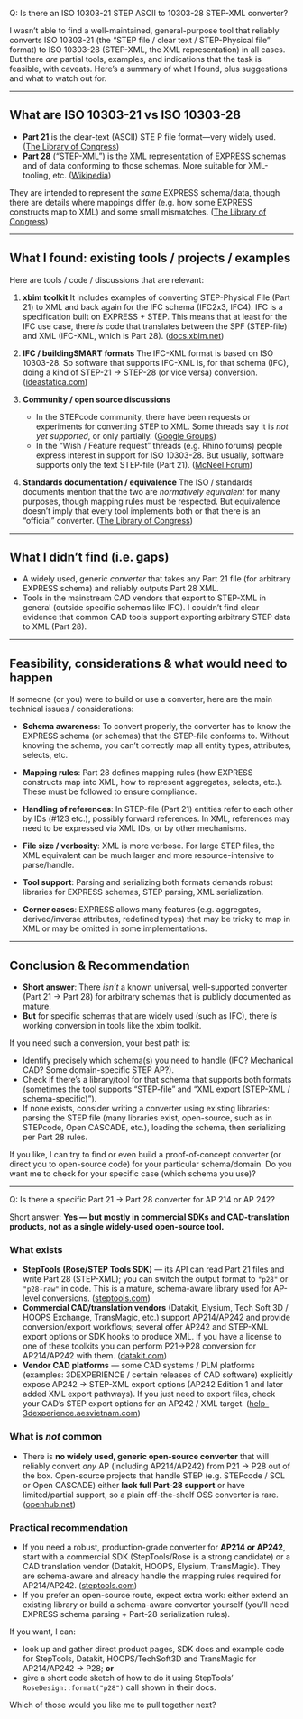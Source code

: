 Q: Is there an ISO 10303-21 STEP ASCII to 10303-28 STEP-XML converter?

I wasn’t able to find a well-maintained, general-purpose tool that reliably converts ISO 10303-21 (the “STEP file / clear text / STEP-Physical file” format) to ISO 10303-28 (STEP-XML, the XML representation) in all cases. But there *are* partial tools, examples, and indications that the task is feasible, with caveats. Here’s a summary of what I found, plus suggestions and what to watch out for.

---

## What are ISO 10303-21 vs ISO 10303-28

* **Part 21** is the clear-text (ASCII) STE P file format—very widely used. ([The Library of Congress][1.1])
* **Part 28** (“STEP-XML”) is the XML representation of EXPRESS schemas and of data conforming to those schemas. More suitable for XML-tooling, etc. ([Wikipedia][1.2])

They are intended to represent the *same* EXPRESS schema/data, though there are details where mappings differ (e.g. how some EXPRESS constructs map to XML) and some small mismatches. ([The Library of Congress][1.1])

---

## What I found: existing tools / projects / examples

Here are tools / code / discussions that are relevant:

1. **xbim toolkit**
   It includes examples of converting STEP-Physical File (Part 21) to XML and back again for the IFC schema (IFC2x3, IFC4). IFC is a specification built on EXPRESS + STEP. This means that at least for the IFC use case, there *is* code that translates between the SPF (STEP-file) and XML (IFC-XML, which is Part 28). ([docs.xbim.net][1.3])

2. **IFC / buildingSMART formats**
   The IFC-XML format is based on ISO 10303-28. So software that supports IFC-XML is, for that schema (IFC), doing a kind of STEP-21 → STEP-28 (or vice versa) conversion. ([ideastatica.com][1.4])

3. **Community / open source discussions**

   * In the STEPcode community, there have been requests or experiments for converting STEP to XML. Some threads say it is *not yet supported*, or only partially. ([Google Groups][1.5])
   * In the “Wish / Feature request” threads (e.g. Rhino forums) people express interest in support for ISO 10303-28. But usually, software supports only the text STEP-file (Part 21). ([McNeel Forum][1.6])

4. **Standards documentation / equivalence**
   The ISO / standards documents mention that the two are *normatively equivalent* for many purposes, though mapping rules must be respected. But equivalence doesn’t imply that every tool implements both or that there is an “official” converter. ([The Library of Congress][1.1])

---

## What I didn’t find (i.e. gaps)

* A widely used, generic *converter* that takes any Part 21 file (for arbitrary EXPRESS schema) and reliably outputs Part 28 XML.
* Tools in the mainstream CAD vendors that export to STEP-XML in general (outside specific schemas like IFC). I couldn’t find clear evidence that common CAD tools support exporting arbitrary STEP data to XML (Part 28).

---

## Feasibility, considerations & what would need to happen

If someone (or you) were to build or use a converter, here are the main technical issues / considerations:

* **Schema awareness**: To convert properly, the converter has to know the EXPRESS schema (or schemas) that the STEP-file conforms to. Without knowing the schema, you can’t correctly map all entity types, attributes, selects, etc.

* **Mapping rules**: Part 28 defines mapping rules (how EXPRESS constructs map into XML, how to represent aggregates, selects, etc.). These must be followed to ensure compliance.

* **Handling of references**: In STEP-file (Part 21) entities refer to each other by IDs (#123 etc.), possibly forward references. In XML, references may need to be expressed via XML IDs, or by other mechanisms.

* **File size / verbosity**: XML is more verbose. For large STEP files, the XML equivalent can be much larger and more resource-intensive to parse/handle.

* **Tool support**: Parsing and serializing both formats demands robust libraries for EXPRESS schemas, STEP parsing, XML serialization.

* **Corner cases**: EXPRESS allows many features (e.g. aggregates, derived/inverse attributes, redefined types) that may be tricky to map in XML or may be omitted in some implementations.

---

## Conclusion & Recommendation

* **Short answer**: There *isn’t* a known universal, well-supported converter (Part 21 → Part 28) for arbitrary schemas that is publicly documented as mature.
* **But** for specific schemas that are widely used (such as IFC), there *is* working conversion in tools like the xbim toolkit.

If you need such a conversion, your best path is:

* Identify precisely which schema(s) you need to handle (IFC? Mechanical CAD? Some domain-specific STEP AP?).
* Check if there’s a library/tool for that schema that supports both formats (sometimes the tool supports “STEP-file” and “XML export (STEP-XML / schema-specific)”).
* If none exists, consider writing a converter using existing libraries: parsing the STEP file (many libraries exist, open-source, such as in STEPcode, Open CASCADE, etc.), loading the schema, then serializing per Part 28 rules.

If you like, I can try to find or even build a proof-of-concept converter (or direct you to open-source code) for your particular schema/domain. Do you want me to check for your specific case (which schema you use)?

[1.1]: https://www.loc.gov/preservation/digital/formats/fdd/fdd000448.shtml?utm_source=chatgpt.com "STEP-file, ISO 10303-21"
[1.2]: https://en.wikipedia.org/wiki/ISO_10303-28?utm_source=chatgpt.com "ISO 10303-28"
[1.3]: https://docs.xbim.net/examples/step-to-xml-and-back-again.html?utm_source=chatgpt.com "STEP to XML and Back Again - xbim toolkit"
[1.4]: https://www.ideastatica.com/blog/ifc-format-and-idea-statica?utm_source=chatgpt.com "New feature in version 23.1 - IFC Format and IDEA StatiCa"
[1.5]: https://groups.google.com/g/scl-dev/c/nrs0Xy5_D9I?utm_source=chatgpt.com "STEP to XML"
[1.6]: https://discourse.mcneel.com/t/wish-support-for-xml-based-step-file-format-export-import/79706?utm_source=chatgpt.com "WISH: support for xml-based step file format export-import"

---

Q: Is there a specific Part 21 -> Part 28 converter for AP 214 or AP 242?

Short answer: **Yes — but mostly in commercial SDKs and CAD-translation products, not as a single widely-used open-source tool.**

### What exists

* **StepTools (Rose/STEP Tools SDK)** — its API can read Part 21 files and write Part 28 (STEP-XML); you can switch the output format to `"p28"` or `"p28-raw"` in code. This is a mature, schema-aware library used for AP-level conversions. ([steptools.com][2.1])
* **Commercial CAD/translation vendors** (Datakit, Elysium, Tech Soft 3D / HOOPS Exchange, TransMagic, etc.) support AP214/AP242 and provide conversion/export workflows; several offer AP242 and STEP-XML export options or SDK hooks to produce XML. If you have a license to one of these toolkits you can perform P21→P28 conversion for AP214/AP242 with them. ([datakit.com][2.2])
* **Vendor CAD platforms** — some CAD systems / PLM platforms (examples: 3DEXPERIENCE / certain releases of CAD software) explicitly expose AP242 → STEP-XML export options (AP242 Edition 1 and later added XML export pathways). If you just need to export files, check your CAD’s STEP export options for an AP242 / XML target. ([help-3dexperience.aesvietnam.com][2.3])

### What is *not* common

* There is **no widely used, generic open-source converter** that will reliably convert *any* AP (including AP214/AP242) from P21 → P28 out of the box. Open-source projects that handle STEP (e.g. STEPcode / SCL or Open CASCADE) either **lack full Part-28 support** or have limited/partial support, so a plain off-the-shelf OSS converter is rare. ([openhub.net][2.4])

### Practical recommendation

* If you need a robust, production-grade converter for **AP214 or AP242**, start with a commercial SDK (StepTools/Rose is a strong candidate) or a CAD translation vendor (Datakit, HOOPS, Elysium, TransMagic). They are schema-aware and already handle the mapping rules required for AP214/AP242. ([steptools.com][2.1])
* If you prefer an open-source route, expect extra work: either extend an existing library or build a schema-aware converter yourself (you’ll need EXPRESS schema parsing + Part-28 serialization rules).

If you want, I can:

* look up and gather direct product pages, SDK docs and example code for StepTools, Datakit, HOOPS/TechSoft3D and TransMagic for AP214/AP242 → P28; **or**
* give a short code sketch of how to do it using StepTools’ `RoseDesign::format("p28")` call shown in their docs.

Which of those would you like me to pull together next?

[2.1]: https://www.steptools.com/docs/roselib/read_write.html?utm_source=chatgpt.com "Reading and Writing Data Sets"
[2.2]: https://www.datakit.com/en/news/step-ap242-edition-2-datakit-s-3d-data-conversion-tools-support-the-latest-evolution-of-the-step-standard-184.html?utm_source=chatgpt.com "STEP AP242 edition 2: Datakit's 3D data conversion tools ..."
[2.3]: https://help-3dexperience.aesvietnam.com/English/ExchUserMap/sst-t-Export.htm?utm_source=chatgpt.com "Exporting Data to STEP"
[2.4]: https://openhub.net/p/stepcode?utm_source=chatgpt.com "STEPcode"

